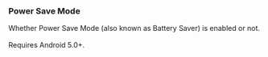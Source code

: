 ### Power Save Mode

Whether Power Save Mode (also known as Battery Saver) is enabled or
not.\
\
Requires Android 5.0+.

